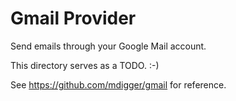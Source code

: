 # Gmail Provider

Send emails through your Google Mail account.

This directory serves as a TODO. :-) 

See https://github.com/mdigger/gmail for reference.
